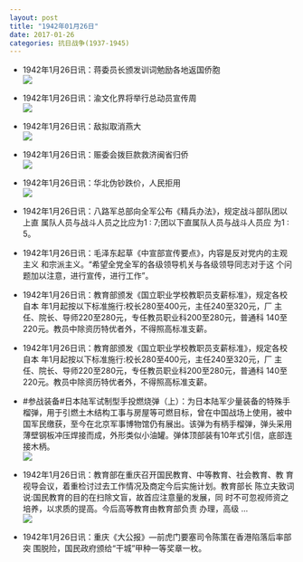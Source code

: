 ```yaml
---
layout: post
title: "1942年01月26日"
date: 2017-01-26
categories: 抗日战争(1937-1945)
---
```


<meta name="referrer" content="no-referrer" />

- 1942年1月26日讯：蒋委员长颁发训词勉励各地返国侨胞 <br/><img src="https://ww4.sinaimg.cn/large/aca367d8jw1fc5hkcnx3zj20dd0hdmze.jpg" />

- 1942年1月26日讯：渝文化界将举行总动员宣传周 <br/><img src="https://ww3.sinaimg.cn/large/aca367d8jw1fc5fup37wqj20da0ba0tu.jpg" />

- 1942年1月26日讯：敌拟取消燕大 <br/><img src="https://ww1.sinaimg.cn/large/aca367d8jw1fc4dp2v722j208g05z0t7.jpg" />

- 1942年1月26日讯：赈委会拨巨款救济闽省归侨 <br/><img src="https://ww1.sinaimg.cn/large/aca367d8jw1fc4by98n9xj20dg05w3za.jpg" />

- 1942年1月26日讯：华北伪钞跌价，人民拒用 <br/><img src="https://ww3.sinaimg.cn/large/aca367d8jw1fc4a7mj1eyj20dm0c2dha.jpg" />

- 1942年1月26日讯：八路军总部向全军公布《精兵办法》，规定战斗部队团以上直 属队人员与战斗人员之比应为1 : 7;团以下直属队人员与战斗人员应 为1 : 5。 

- 1942年1月26日讯：毛泽东起草《中宣部宣传要点》，内容是反对党内的主观主义 和宗派主义。“希望全党全军的各级领导机关与各级领导同志对于这 个问题加以注意，进行宣传，进行工作”。 

- 1942年1月26日讯：教育部颁发《国立职业学校教职员支薪标准》，规定各校自本 年1月起按以下标准施行:校长280至400元，主任240至320元，厂 主任、院长、导师220至280元，专任教员职业科200至280元，普通科 140至220元。教员中除资历特优者外，不得照高标准支薪。 

- 1942年1月26日讯：教育部颁发《国立职业学校教职员支薪标准》，规定各校自本 年1月起按以下标准施行:校长280至400元，主任240至320元，厂 主任、院长、导师220至280元，专任教员职业科200至280元，普通科 140至220元。教员中除资历特优者外，不得照高标准支薪。 

- #参战装备#日本陆军试制型手投燃烧弹（上）：为日本陆军少量装备的特殊手榴弹，用于引燃土木结构工事与房屋等可燃目标，曾在中国战场上使用，被中国军民缴获，至今在北京军事博物馆仍有展出。该弹为有柄手榴弹，弹头采用薄壁钢板冲压焊接而成，外形类似小油罐。弹体顶部装有10年式引信，底部连接木柄。 <br/><img src="https://ww4.sinaimg.cn/large/aca367d8jw1fc3sw2nerpj20990h8ab9.jpg" />

- 1942年1月26日讯：教育部在重庆召开国民教育、中等教育、社会教育、教 育视导会议，着重检讨过去工作情况及商定今后实施计划。教育部长 陈立夫致词说:国民教育的目的在扫除文盲，故首应注意量的发展，同 时不可忽视师资之培养，以求质的提高。今后高等教育由教育部负责 办理，高级 ... <br/><img src="https://ww2.sinaimg.cn/large/aca367d8jw1fc3r5qjh25j20c80bxmyw.jpg" />

- 1942年1月26日讯：重庆《大公报》—前虎门要塞司令陈策在香港陷落后率部突 围脱险，国民政府颁给“干城”甲种一等奖章一枚。 

